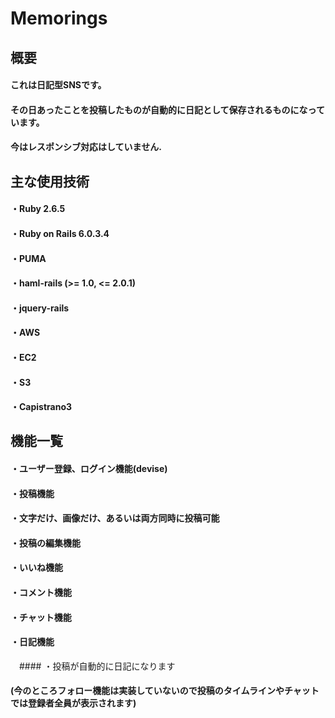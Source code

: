 # Memorings
## 概要
#### これは日記型SNSです。
#### その日あったことを投稿したものが自動的に日記として保存されるものになっています。
#### 今はレスポンシブ対応はしていません.  
## 主な使用技術  
#### ・Ruby 2.6.5
#### ・Ruby on Rails 6.0.3.4
#### ・PUMA
#### ・haml-rails (>= 1.0, <= 2.0.1)
#### ・jquery-rails
#### ・AWS
  #### ・EC2
  #### ・S3
#### ・Capistrano3  
## 機能一覧  
#### ・ユーザー登録、ログイン機能(devise)
#### ・投稿機能
####   ・文字だけ、画像だけ、あるいは両方同時に投稿可能
####   ・投稿の編集機能
#### ・いいね機能
#### ・コメント機能
#### ・チャット機能
#### ・日記機能
　#### ・投稿が自動的に日記になります
#### (今のところフォロー機能は実装していないので投稿のタイムラインやチャットでは登録者全員が表示されます)
